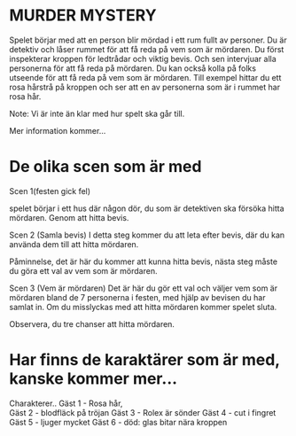 
# MURDER MYSTERY

Spelet börjar med att en person blir mördad i ett rum fullt av personer. Du är detektiv och låser rummet för att få reda på vem som är mördaren. Du först inspekterar kroppen för ledtrådar och viktig bevis. Och sen intervjuar alla personerna för att få reda på mördaren. Du kan också kolla på folks utseende för att få reda på vem som är mördaren. Till exempel hittar du ett rosa hårstrå på kroppen och ser att en av personerna som är i rummet har rosa hår.

Note: Vi är inte än klar med hur spelt ska går till. 

Mer information kommer...


# De olika scen som är med 

Scen 1(festen gick fel)

spelet börjar i ett hus där någon dör, du som är detektiven ska försöka hitta mördaren. Genom att hitta bevis. 

Scen 2 (Samla bevis)
I detta steg kommer du att leta efter bevis, där du kan använda dem till att hitta mördaren. 

Påminnelse, det är här du kommer att kunna hitta bevis, nästa steg måste du göra ett val av vem som är mördaren. 

Scen 3 (Vem är mördaren)
Det är här du gör ett val och väljer vem som är mördaren bland de 7 personerna i festen, med hjälp av bevisen du har samlat in. Om du misslyckas med att hitta mördaren kommer spelet sluta.

Observera, du tre chanser att hitta mördaren. 

# Har finns de karaktärer som är med, kanske kommer mer...

Charakterer..
Gäst 1 - Rosa hår,               
Gäst 2 - blodfläck på tröjan 
Gäst 3 -  Rolex är sönder 
Gäst 4 - cut i fingret
Gäst 5 - ljuger mycket
Gäst 6 - död: glas bitar nära kroppen


